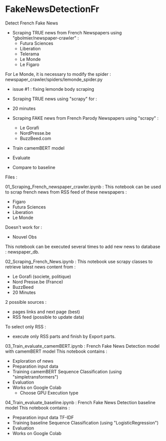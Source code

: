 # FakeNewsDetectionFr

Detect French Fake News

- Scraping TRUE news from French Newspapers  using "gbolmier/newspaper-crawler" : 
  - Futura Sciences
  - Liberation
  - Telerama
  - Le Monde
  - Le Figaro

For Le Monde, it is necessary to modify the spider : 
newspaper_crawler/spiders/lemonde_spider.py
- issue #1 : fixing lemonde body scraping 

-  Scraping TRUE news using "scrapy" for : 
  - 20 minutes 

- Scraping FAKE news from French Parody Newspapers using "scrapy" : 
  - Le Gorafi
  - NordPresse.be
  - BuzzBeed.com

- Train camemBERT model 
- Evaluate 
- Compare to baseline

Files :
 
01_Scraping_French_newspaper_crawler.ipynb : 
This notebook can be used to scrap french news from RSS feed of these newspapers :

  - Figaro
  -  Futura Sciences
  -  Liberation
  -  Le Monde

Doesn't work for :

   - Nouvel Obs

This notebook can be executed several times to add new news to database : newspaper_db.

02_Scraping_French_News.ipynb : 
This notebook use scrapy classes to retrieve latest news content from :
  - Le Gorafi (societe, politique)
  - Nord Presse.be (France)
  - BuzzBeed
  - 20 Minutes

2 possible sources :
  - pages links and next page (best)
  - RSS feed (possible to update data)

To select only RSS :
  - execute only RSS parts and finish by Export parts.

03_Train_evaluate_camemBERT.ipynb : 
French Fake News Detection model with camemBERT model
This notebook contains :
- Exploration of news
- Preparation input data
- Training camemBERT Sequence Classification (using "simpletransformers")
- Evaluation
- Works on Google Colab
  - Choose GPU Execution type
  
04_Train_evaluate_baseline.ipynb : 
French Fake News Detection baseline model
This notebook contains :
- Preparation input data TF-IDF
- Training baseline Sequence Classification (using "LogisticRegression")
- Evaluation
- Works on Google Colab


